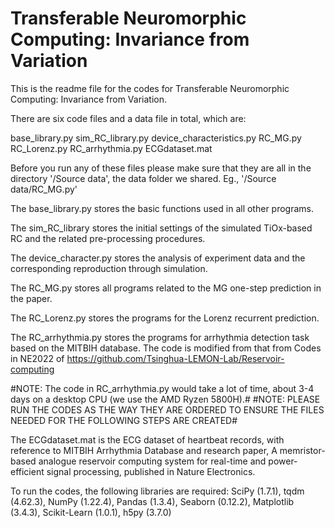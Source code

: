 # Transferable Neuromorphic Computing: Invariance from Variation
This is the readme file for the codes for Transferable Neuromorphic Computing: Invariance from Variation.

There are six code files and a data file in total, which are:

base_library.py
sim_RC_library.py
device_characteristics.py
RC_MG.py
RC_Lorenz.py
RC_arrhythmia.py
ECGdataset.mat

Before you run any of these files please make sure that they are all in the directory '/Source data', the data folder we shared.
Eg., '/Source data/RC_MG.py'

The base_library.py stores the basic functions used in all other programs.

The sim_RC_library stores the initial settings of the simulated TiOx-based RC and the related pre-processing procedures.

The device_character.py stores the analysis of experiment data and the corresponding reproduction through simulation.

The RC_MG.py stores all programs related to the MG one-step prediction in the paper.

The RC_Lorenz.py stores the programs for the Lorenz recurrent prediction.

The RC_arrhythmia.py stores the programs for arrhythmia detection task based on the MITBIH database. The code is modified from that from Codes in NE2022 of https://github.com/Tsinghua-LEMON-Lab/Reservoir-computing

#NOTE: The code in RC_arrhythmia.py would take a lot of time, about 3-4 days on a desktop CPU (we use the AMD Ryzen 5800H).#
#NOTE: PLEASE RUN THE CODES AS THE WAY THEY ARE ORDERED TO ENSURE THE FILES NEEDED FOR THE FOLLOWING STEPS ARE CREATED#

The ECGdataset.mat is the ECG dataset of heartbeat records, with reference to MITBIH Arrhythmia Database and research paper, A memristor-based analogue reservoir computing system for real-time and power-efficient signal processing, published in Nature Electronics.

To run the codes, the following libraries are required:
SciPy (1.7.1), tqdm (4.62.3), NumPy (1.22.4), Pandas (1.3.4), Seaborn (0.12.2), Matplotlib (3.4.3), Scikit-Learn (1.0.1), h5py (3.7.0)


